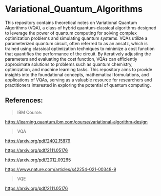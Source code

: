 # Variational_Quantum_Algorithms

This repository contains theoretical notes on Variational Quantum Algorithms (VQA), a class of hybrid quantum-classical algorithms designed to leverage the power of quantum computing for solving complex optimization problems and simulating quantum systems. VQAs utilize a parameterized quantum circuit, often referred to as an ansatz, which is trained using classical optimization techniques to minimize a cost function that quantifies the performance of the circuit. By iteratively adjusting the parameters and evaluating the cost function, VQAs can efficiently approximate solutions to problems such as quantum chemistry, optimization, and machine learning tasks. This repository aims to provide insights into the foundational concepts, mathematical formulations, and applications of VQAs, serving as a valuable resource for researchers and practitioners interested in exploring the potential of quantum computing.


## References: 

>IBM Course:

https://learning.quantum.ibm.com/course/variational-algorithm-design

>VQA

https://arxiv.org/pdf/2402.15879

https://arxiv.org/pdf/2111.05176

https://arxiv.org/pdf/2012.09265

https://www.nature.com/articles/s42254-021-00348-9

>VQE

https://arxiv.org/pdf/2111.05176



